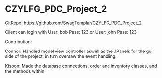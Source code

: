 # CZYLFG_PDC_Project_2

GitRepo: https://github.com/SwagTemplar/CZYLFG_PDC_Project_2

Client can login with 
User: bob 
Pass: 123
or
User: john
Pass: 123


Contribution:

Connor:
Handled model view controller aswell as the JPanels for the gui side of the project, in turn
oversaw the event handling.

Kisoon: 
Made the database connections, order and inventory classes, and the methods within.
